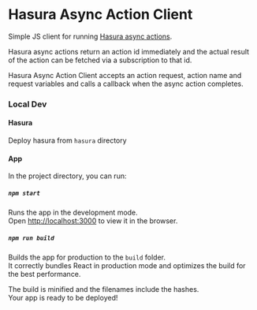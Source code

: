 # Hasura Async Action Client

Simple JS client for running [Hasura async actions](https://hasura.io/docs/latest/actions/async-actions/).

Hasura async actions return an action id immediately and the actual result of the action can be fetched via a subscription to that id.

Hasura Async Action Client accepts an action request, action name and request variables and calls a callback when the async action
completes.

### Local Dev

#### Hasura

Deploy hasura from `hasura` directory

#### App

In the project directory, you can run:

##### `npm start`

Runs the app in the development mode.\
Open [http://localhost:3000](http://localhost:3000) to view it in the browser.

##### `npm run build`

Builds the app for production to the `build` folder.\
It correctly bundles React in production mode and optimizes the build for the best performance.

The build is minified and the filenames include the hashes.\
Your app is ready to be deployed!
